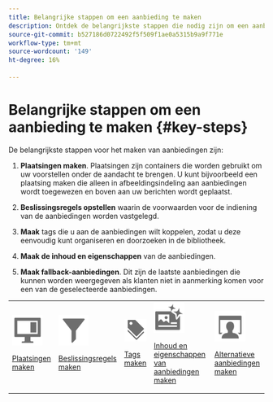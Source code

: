 ```yaml
---
title: Belangrijke stappen om een aanbieding te maken
description: Ontdek de belangrijkste stappen die nodig zijn om een aanbieding te maken.
source-git-commit: b527186d0722492f5f509f1ae0a5315b9a9f771e
workflow-type: tm+mt
source-wordcount: '149'
ht-degree: 16%

---
```


# Belangrijke stappen om een aanbieding te maken {#key-steps}

De belangrijkste stappen voor het maken van aanbiedingen zijn:

1. **Plaatsingen maken**.
Plaatsingen zijn containers die worden gebruikt om uw voorstellen onder de aandacht te brengen. U kunt bijvoorbeeld een plaatsing maken die alleen in afbeeldingsindeling aan aanbiedingen wordt toegewezen en boven aan uw berichten wordt geplaatst.

1. **Beslissingsregels opstellen** waarin de voorwaarden voor de indiening van de aanbiedingen worden vastgelegd.

1. **Maak** tags die u aan de aanbiedingen wilt koppelen, zodat u deze eenvoudig kunt organiseren en doorzoeken in de bibliotheek.

1. **Maak de inhoud en eigenschappen** van de aanbiedingen.

1. **Maak fallback-aanbiedingen**. Dit zijn de laatste aanbiedingen die kunnen worden weergegeven als klanten niet in aanmerking komen voor een van de geselecteerde aanbiedingen.

<table>
<tr>
<td><img src="../../assets/do-not-localize/icon-placement.svg" width="60px"><p><a href="../offer-library/creating-placements.md">Plaatsingen maken</a></p></td>
<td><img src="../../assets/do-not-localize/icon-rules.svg" width="60px"><p><a href="../offer-library/creating-decision-rules.md">Beslissingsregels maken</a></p></td>
<td><img src="../../assets/do-not-localize/icon-tags.svg" width="60px"><p><a href="../offer-library/creating-tags.md">Tags maken</a></p></td>
<td><img src="../../assets/do-not-localize/icon-offer.svg" width="60px"><p><a href="../offer-library/creating-personalized-offers.md">Inhoud en eigenschappen van aanbiedingen maken</a></p></td>
<td><img src="../../assets/do-not-localize/icon-fallback.svg" width="60px"><p><a href="../offer-library/creating-fallback-offers.md">Alternatieve aanbiedingen maken</a></p></td></tr>
</table>
